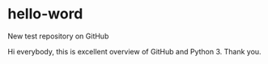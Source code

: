 # hello-word
New test repository on GitHub

Hi everybody, this is excellent overview of GitHub and Python 3.
Thank you.
